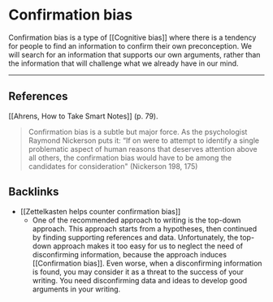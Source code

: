 # Confirmation bias
Confirmation bias is a type of [[Cognitive bias]] where there is a tendency for people to find an information to confirm their own preconception. We will search for an information that supports our own arguments, rather than the information that will challenge what we already have in our mind.

---
## References
[[Ahrens, How to Take Smart Notes]] (p. 79).
> Confirmation bias is a subtle but major force. As the psychologist Raymond Nickerson puts it: “If on were to attempt to identify a single problematic aspect of human reasons that deserves attention above all others, the confirmation bias would have to be among the candidates for consideration" (Nickerson 198, 175)

## Backlinks
* [[Zettelkasten helps counter confirmation bias]]
	* One of the recommended approach to writing is the top-down approach. This approach starts from a hypotheses, then continued by finding supporting references and data. Unfortunately, the top-down approach makes it too easy for us to neglect the need of disconfirming information, because the approach induces [[Confirmation bias]]. Even worse, when a disconfirming information is found, you may consider it as a threat to the success of your writing. You need disconfirming data and ideas to develop good arguments in your writing.

<!-- #evergreen #cognitive/bias -->

<!-- {BearID:A3392294-967B-4F73-B6F5-CFB6BEDF900B-3039-00001381E4A00D2A} -->
